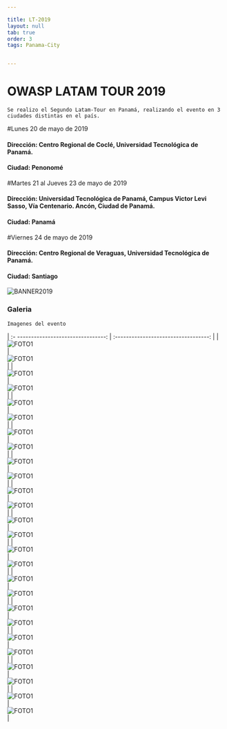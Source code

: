 ```yaml
---

title: LT-2019
layout: null
tab: true
order: 3
tags: Panama-City


---
```

# OWASP LATAM TOUR 2019

```
Se realizo el Segundo Latam-Tour en Panamá, realizando el evento en 3 ciudades distintas en el país.
```
#Lunes 20 de mayo de 2019
#### Dirección:	Centro Regional de Coclé, Universidad Tecnológica de Panamá.
#### Ciudad: Penonomé

#Martes 21 al Jueves 23 de mayo de 2019
#### Dirección:	Universidad Tecnológica de Panamá, Campus Victor Levi Sasso, Vía Centenario. Ancón, Ciudad de Panamá.
#### Ciudad: Panamá

#Viernes 24 de mayo de 2019
#### Dirección:	Centro Regional de Veraguas, Universidad Tecnológica de Panamá.
#### Ciudad: Santiago

![BANNER2019](/www-chapter-panama-city/assets/images/2019_3.jpeg "OWASP LATAM-TOUR PANAMA CITY 2019")



### Galeria
```
Imagenes del evento
```

| :- --------------------------------:  | :----------------------------------:   |
| ![FOTO1](/www-chapter-panama-city/assets/images/2019_1.jpg)  | ![FOTO1](/www-chapter-panama-city/assets/images/2019_4.jpeg)    |
| ![FOTO1](/www-chapter-panama-city/assets/images/2019_5.jpeg)  | ![FOTO1](/www-chapter-panama-city/assets/images/2019_6.jpeg)   |
| ![FOTO1](/www-chapter-panama-city/assets/images/2019_7.jpeg)  | ![FOTO1](/www-chapter-panama-city/assets/images/2019_8.jpeg)   |
| ![FOTO1](/www-chapter-panama-city/assets/images/2019_9.jpeg)  | ![FOTO1](/www-chapter-panama-city/assets/images/2019_10.jpeg)   |
| ![FOTO1](/www-chapter-panama-city/assets/images/2019_11.jpeg)  | ![FOTO1](/www-chapter-panama-city/assets/images/2019_12.jpeg)   |
| ![FOTO1](/www-chapter-panama-city/assets/images/2019_13.jpeg)  | ![FOTO1](/www-chapter-panama-city/assets/images/2019_14.jpeg)   |
| ![FOTO1](/www-chapter-panama-city/assets/images/2019_15.jpeg)  | ![FOTO1](/www-chapter-panama-city/assets/images/2019_16.jpeg)   |
| ![FOTO1](/www-chapter-panama-city/assets/images/2019_17.jpeg)  | ![FOTO1](/www-chapter-panama-city/assets/images/2019_18.jpeg)   |
| ![FOTO1](/www-chapter-panama-city/assets/images/2019_19.jpeg)  | ![FOTO1](/www-chapter-panama-city/assets/images/2019_20.jpeg)   |
| ![FOTO1](/www-chapter-panama-city/assets/images/2019_21.jpeg)  | ![FOTO1](/www-chapter-panama-city/assets/images/2019_22.jpeg)   |
| ![FOTO1](/www-chapter-panama-city/assets/images/2019_23.jpeg)  | ![FOTO1](/www-chapter-panama-city/assets/images/2019_24.jpeg)   |
| ![FOTO1](/www-chapter-panama-city/assets/images/2019_25.jpeg)  | ![FOTO1](/www-chapter-panama-city/assets/images/2019_26.jpeg)   |
| ![FOTO1](/www-chapter-panama-city/assets/images/2019_27.jpeg)  | ![FOTO1](/www-chapter-panama-city/assets/images/2019_28.jpeg)   |

<style>
img[alt="FOTO1"] { 
  max-width:  400px; 
  display: block;
}
</style> 
